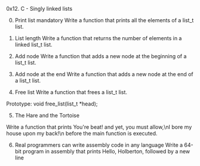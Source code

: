0x12. C - Singly linked lists

0. Print list
mandatory
Write a function that prints all the elements of a list_t list.

1. List length
Write a function that returns the number of elements in a linked list_t list.


2. Add node
Write a function that adds a new node at the beginning of a list_t list.

3. Add node at the end
Write a function that adds a new node at the end of a list_t list.

4. Free list
Write a function that frees a list_t list.

Prototype: void free_list(list_t *head);

5. The Hare and the Tortoise


Write a function that prints You're beat! and yet, you must allow,\nI bore my house upon my back!\n before the main function is executed.



6. Real programmers can write assembly code in any language
Write a 64-bit program in assembly that prints Hello, Holberton, followed by a new line
